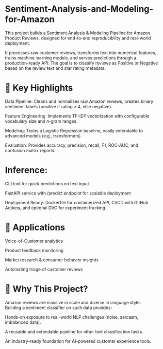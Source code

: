 # Sentiment-Analysis-and-Modeling-for-Amazon

This project builds a Sentiment Analysis & Modeling Pipeline for Amazon Product Reviews, designed for end-to-end reproducibility and real-world deployment.

It processes raw customer reviews, transforms text into numerical features, trains machine learning models, and serves predictions through a production-ready API. The goal is to classify reviews as Positive or Negative based on the review text and star rating metadata.

# 🔑 Key Highlights

Data Pipeline: Cleans and normalizes raw Amazon reviews, creates binary sentiment labels (positive if rating ≥ 4, else negative).

Feature Engineering: Implements TF-IDF vectorization with configurable vocabulary size and n-gram ranges.

Modeling: Trains a Logistic Regression baseline, easily extendable to advanced models (e.g., transformers).

Evaluation: Provides accuracy, precision, recall, F1, ROC-AUC, and confusion matrix reports.

# Inference:

CLI tool for quick predictions on text input

FastAPI service with /predict endpoint for scalable deployment

Deployment Ready: Dockerfile for containerized API, CI/CD with GitHub Actions, and optional DVC for experiment tracking.

# 📂 Applications

Voice-of-Customer analytics

Product feedback monitoring

Market research & consumer behavior insights

Automating triage of customer reviews

# 🚀 Why This Project?

Amazon reviews are massive in scale and diverse in language style. Building a sentiment classifier on such data provides:

Hands-on exposure to real-world NLP challenges (noise, sarcasm, imbalanced data).

A reusable and extendable pipeline for other text classification tasks.

An industry-ready foundation for AI-powered customer experience tools.
